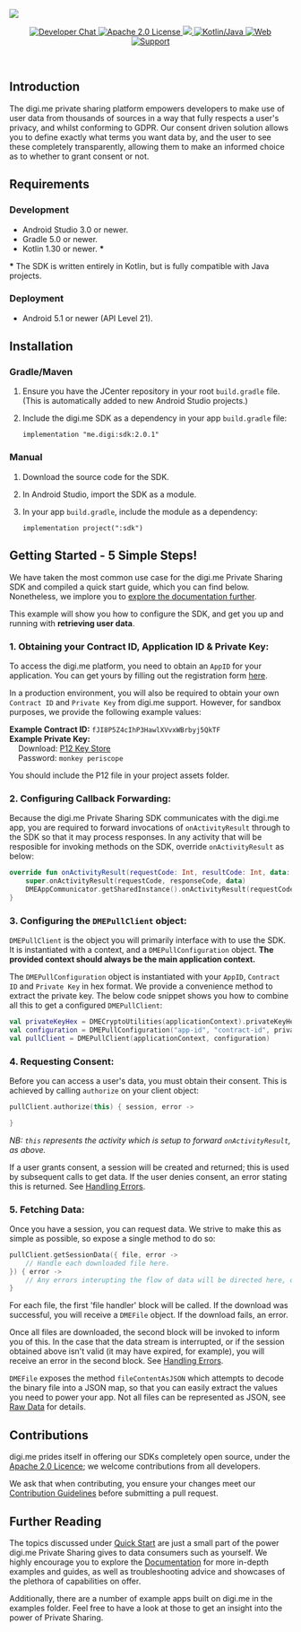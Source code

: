 ![](https://securedownloads.digi.me/partners/digime/SDKReadmeBanner.png)

<p align="center">
    <a href="https://bit.ly/2LM4GFS">
        <img src="https://img.shields.io/badge/chat-slack-blueviolet.svg" alt="Developer Chat">
    </a>
    <a href="../../LICENSE">
        <img src="https://img.shields.io/badge/license-apache 2.0-blue.svg" alt="Apache 2.0 License">
    </a>
    <a href="#">
    	<img src="https://img.shields.io/badge/build-passing-brightgreen.svg">
    </a>
    <a href="https://kotlinlang.org">
        <img src="https://img.shields.io/badge/language-kotlin/java-ff69b4.svg" alt="Kotlin/Java">
    </a>
    <a href="https://developers.digi.me">
        <img src="https://img.shields.io/badge/web-digi.me-red.svg" alt="Web">
    </a>
    <a href="https://digime.freshdesk.com/support/home">
        <img src="https://img.shields.io/badge/support-freshdesk-721744.svg" alt="Support">
    </a>
</p>

<br>

## Introduction

The digi.me private sharing platform empowers developers to make use of user data from thousands of sources in a way that fully respects a user's privacy, and whilst conforming to GDPR. Our consent driven solution allows you to define exactly what terms you want data by, and the user to see these completely transparently, allowing them to make an informed choice as to whether to grant consent or not.

## Requirements

### Development
- Android Studio 3.0 or newer.
- Gradle 5.0 or newer.
- Kotlin 1.30 or newer. **\***

**\*** The SDK is written entirely in Kotlin, but is fully compatible with Java projects.

### Deployment
- Android 5.1 or newer (API Level 21).

## Installation

### Gradle/Maven

1. Ensure you have the JCenter repository in your root `build.gradle` file.<br>(This is automatically added to new Android Studio projects.)
	
2. Include the digi.me SDK as a dependency in your app `build.gradle` file:

	`implementation "me.digi:sdk:2.0.1"`

### Manual

1. Download the source code for the SDK.
2. In Android Studio, import the SDK as a module.
3. In your app `build.gradle`, include the module as a dependency:

	`implementation project(":sdk")`
	
## Getting Started - 5 Simple Steps!

We have taken the most common use case for the digi.me Private Sharing SDK and compiled a quick start guide, which you can find below. Nonetheless, we implore you to [explore the documentation further](https://digime.github.io/digime-sdk-android/).

This example will show you how to configure the SDK, and get you up and running with **retrieving user data**.

### 1. Obtaining your Contract ID, Application ID & Private Key:

To access the digi.me platform, you need to obtain an `AppID` for your application. You can get yours by filling out the registration form [here](https://go.digi.me/developers/register).

In a production environment, you will also be required to obtain your own `Contract ID` and `Private Key` from digi.me support. However, for sandbox purposes, we provide the following example values:

**Example Contract ID:** `fJI8P5Z4cIhP3HawlXVvxWBrbyj5QkTF `
<br>
**Example Private Key:**
	<br>&nbsp;&nbsp;&nbsp;&nbsp;Download: [P12 Key Store](https://securedownloads.digi.me/partners/digime/fJI8P5Z4cIhP3HawlXVvxWBrbyj5QkTF.p12)
	<br>&nbsp;&nbsp;&nbsp;&nbsp;Password: `monkey periscope`
	
You should include the P12 file in your project assets folder.

### 2. Configuring Callback Forwarding:

Because the digi.me Private Sharing SDK communicates with the digi.me app, you are required to forward invocations of `onActivityResult` through to the SDK so that it may process responses. In any activity that will be resposible for invoking methods on the SDK, override `onActivityResult` as below:

```kotlin
override fun onActivityResult(requestCode: Int, resultCode: Int, data: Intent?) {
	super.onActivityResult(requestCode, responseCode, data)
	DMEAppCommunicator.getSharedInstance().onActivityResult(requestCode, responseCode, data)
}
```

### 3. Configuring the `DMEPullClient` object:
`DMEPullClient` is the object you will primarily interface with to use the SDK. It is instantiated with a context, and a `DMEPullConfiguration` object. **The provided context should always be the main application context.**

The `DMEPullConfiguration` object is instantiated with your `AppID`, `Contract ID` and `Private Key` in hex format. We provide a convenience method to extract the private key. The below code snippet shows you how to combine all this to get a configured `DMEPullClient`:

```kotlin
val privateKeyHex = DMECryptoUtilities(applicationContext).privateKeyHexFrom("p12-filename", "p12-password")
val configuration = DMEPullConfiguration("app-id", "contract-id", privateKeyHex)
val pullClient = DMEPullClient(applicationContext, configuration)
```

### 4. Requesting Consent:

Before you can access a user's data, you must obtain their consent. This is achieved by calling `authorize` on your client object:

```kotlin
pullClient.authorize(this) { session, error ->

}
```
*NB: `this` represents the activity which is setup to forward `onActivityResult`, as above.*

If a user grants consent, a session will be created and returned; this is used by subsequent calls to get data. If the user denies consent, an error stating this is returned. See [Handling Errors](https://digime.github.io/digime-sdk-android/error-handling.html).

### 5. Fetching Data:

Once you have a session, you can request data. We strive to make this as simple as possible, so expose a single method to do so: 

```kotlin
pullClient.getSessionData({ file, error ->
    // Handle each downloaded file here.
}) { error ->
    // Any errors interupting the flow of data will be directed here, or null once all files are retrieved.
}
```

For each file, the first 'file handler' block will be called. If the download was successful, you will receive a `DMEFile` object. If the download fails, an error. 

Once all files are downloaded, the second block will be invoked to inform you of this. In the case that the data stream is interrupted, or if the session obtained above isn't valid (it may have expired, for example), you will receive an error in the second block. See [Handling Errors](https://digime.github.io/digime-sdk-android/error-handling.html).

`DMEFile` exposes the method `fileContentAsJSON` which attempts to decode the binary file into a JSON map, so that you can easily extract the values you need to power your app. Not all files can be represented as JSON, see [Raw Data](https://digime.github.io/digime-sdk-android/raw-data.html) for details.
## Contributions

digi.me prides itself in offering our SDKs completely open source, under the [Apache 2.0 Licence](./LICENCE.md); we welcome contributions from all developers.

We ask that when contributing, you ensure your changes meet our [Contribution Guidelines]() before submitting a pull request.

## Further Reading

The topics discussed under [Quick Start](#getting-started---5-simple-steps) are just a small part of the power digi.me Private Sharing gives to data consumers such as yourself. We highly encourage you to explore the [Documentation](https://digime.github.io/digime-sdk-android/) for more in-depth examples and guides, as well as troubleshooting advice and showcases of the plethora of capabilities on offer.

Additionally, there are a number of example apps built on digi.me in the examples folder. Feel free to have a look at those to get an insight into the power of Private Sharing.